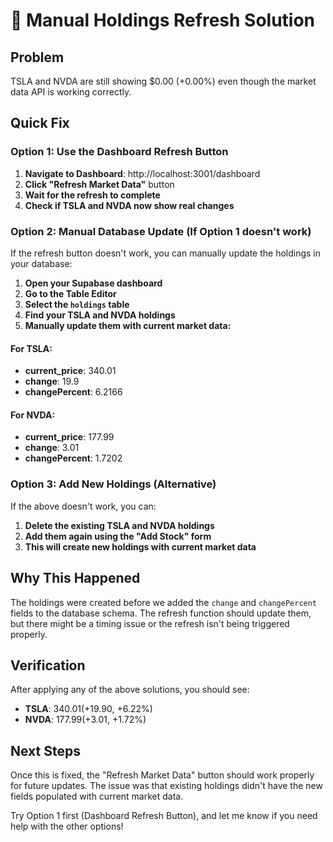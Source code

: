 # 🔧 Manual Holdings Refresh Solution

## Problem
TSLA and NVDA are still showing $0.00 (+0.00%) even though the market data API is working correctly.

## Quick Fix

### Option 1: Use the Dashboard Refresh Button
1. **Navigate to Dashboard**: http://localhost:3001/dashboard
2. **Click "Refresh Market Data"** button
3. **Wait for the refresh to complete**
4. **Check if TSLA and NVDA now show real changes**

### Option 2: Manual Database Update (If Option 1 doesn't work)

If the refresh button doesn't work, you can manually update the holdings in your database:

1. **Open your Supabase dashboard**
2. **Go to the Table Editor**
3. **Select the `holdings` table**
4. **Find your TSLA and NVDA holdings**
5. **Manually update them with current market data:**

#### For TSLA:
- **current_price**: 340.01
- **change**: 19.9
- **changePercent**: 6.2166

#### For NVDA:
- **current_price**: 177.99
- **change**: 3.01
- **changePercent**: 1.7202

### Option 3: Add New Holdings (Alternative)

If the above doesn't work, you can:
1. **Delete the existing TSLA and NVDA holdings**
2. **Add them again using the "Add Stock" form**
3. **This will create new holdings with current market data**

## Why This Happened

The holdings were created before we added the `change` and `changePercent` fields to the database schema. The refresh function should update them, but there might be a timing issue or the refresh isn't being triggered properly.

## Verification

After applying any of the above solutions, you should see:
- **TSLA**: $340.01 (+$19.90, +6.22%)
- **NVDA**: $177.99 (+$3.01, +1.72%)

## Next Steps

Once this is fixed, the "Refresh Market Data" button should work properly for future updates. The issue was that existing holdings didn't have the new fields populated with current market data.

Try Option 1 first (Dashboard Refresh Button), and let me know if you need help with the other options!
